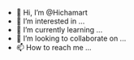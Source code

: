 - 👋 Hi, I’m @Hichamart
- 👀 I’m interested in ...
- 🌱 I’m currently learning ...
- 💞️ I’m looking to collaborate on ...
- 📫 How to reach me ...

<!---
Hichamart/Hichamart is a ✨ special ✨ repository because its `README.md` (this file) appears on your GitHub profile.
You can click the Preview link to take a look at your changes.
--->
